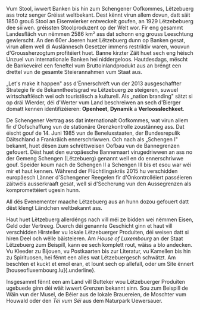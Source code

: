 Vum Stool, iwwert Banken bis hin zum Schengener Oofkommes, Lëtzebuerg
ass trotz senger Gréisst weltbekant. Dest kënnt virun allem dovun, datt
säit 1850 grouß Stool an Eisenwierker entweckelt goufen, an 1929
Lëtzebebuerg dee siiiwen. gréissten Stoolproduzent op der Welt wor. Fir
eng gesammt Landesfläch vun nëmmen 2586 km² ass dat schonn eng grouss
Leeschtung gewierscht. An den 60er Joeren huet Lëtzebuerg dunn op Banken
gesat, virun allem well di Auslännesch Gesetzer immens restriktiv waren,
wouvun d'Groussherzogtum profitéiert huet. Banne kirzter Zäit huet sech
eng héisch Unzuel vun internationale Banken hei niddergeloos.
Hautdesdags, mëscht de Bankeveirel een feneftel vum Bruttoinlandprodukt
aus an bréngt een drettel vun de gesamte Steierannahmen vum Staat aus.

„Let's make it happen" ass d'Ënnerschrëft vun der 2013 ausgeschaffter
Strategie fir de Bekanntheetsgrad vu Lëtzebuerg ze steigeren, suwuel
wirtschaftlësch wei och touristësch a kulturell. Als „nation branding"
sätzt si op dräi Wierder, déi d'Werter vum Land beschreiwen an sech
d'Bierger domatt kennen identifizéieren: **Openheet**, **Dynamik** a
**Verloosslechkeet**.

De Schengener Vertrag ass dat internationalt Oofkommes, wat virun allem
fir d'Oofschaffung vun de stationäre Grenzkontrolle zoustänneg ass. Dat
éischt gouf de 14. Juni 1985 vun de Beneluxstaaten, der Bundesrepulik
Däitschland a Frankräich ennerschriwwen. Och nach als „Schengen I"
bekannt, huet dësen zum schrëttweisen Oofbau vun de Bannegrenzen
gefouert. Dëst huet den europäesche Bannemaart virugedriwwen an ass no
der Gemeng Schengen (Lëtzebuerg) genannt well en do ennerschriwwe gouf.
Speider koum nach de Schengen II a Schengen III bis et esou war wéi mir
et haut kennen. Während der Flüchtlingskriis 2015 hu verschidden
europäesch Länner d'Schengener Reegelen fir d'Onkontrolléiert passéieren
zäitwéis ausserkraaft gesat, well si d'Secherung vun den Aussegrenzen
als kompromettéiert ugesin hunn.

All dës Evenementer maache Lëtzebuerg aus an hunn dozou gefouert datt
dëst klengt Ländchen weltbekannt ass.

Haut huet Lëtzebuerg allerdéngs nach vill méi ze bidden wei nëmmen
Eisen, Geld oder Vertreeg. Duerch déi genannte Geschicht ginn et haut
vill verschidden Hirsteller vu lokale Lëtzebuerger Produiten, déi weisen
datt si hiren Deel och wëlle bäisteieren. Am *House of Luxembourg* an
der Staat Lëtzebuerg zum Beispill, kann ee sech komplett rout, wäiss a
blo andecken. Vu Kleeder zu Bijouen, vu Postkaarten bis zur Literatur,
vu Kamellen bis hin zu Spirituosen, hei fënnt een alles wat
Lëtzebuergesch schwätzt. Am beschten et kuckt et emol eran, et lount
sech op allefall, oder um Site ënnert
[houseofluxembourg.lu]{.underline}.

Insgesammt fënnt een am Land vill Butteker wou Lëtzebuerger Produiten
ugebuede ginn déi wäit iwwert Grenzen bekannt sinn. Sou zum Beispill de
Wäin vun der Musel, de Béier aus de lokale Brauereien, de Moschter vum
Houwald oder den *Téi vum Séi* aus dem Naturpark Uewersauer.
